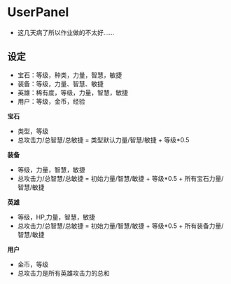 # UserPanel
* 这几天病了所以作业做的不太好……

## 设定
* 宝石：等级，种类，力量，智慧，敏捷  
* 装备：等级，力量、智慧、敏捷  
* 英雄：稀有度，等级，力量，智慧，敏捷  
* 用户：等级，金币，经验  


__宝石__
* 类型，等级
* 总攻击力/总智慧/总敏捷 = 类型默认力量/智慧/敏捷 + 等级*0.5

__装备__
* 等级，力量，智慧，敏捷  
* 总攻击力/总智慧/总敏捷 = 初始力量/智慧/敏捷 + 等级*0.5 + 所有宝石力量/智慧/敏捷

__英雄__
* 等级，HP,力量，智慧，敏捷  
* 总攻击力/总智慧/总敏捷 = 初始力量/智慧/敏捷 + 等级*0.5 + 所有装备力量/智慧/敏捷


__用户__
* 金币，等级
* 总攻击力是所有英雄攻击力的总和

